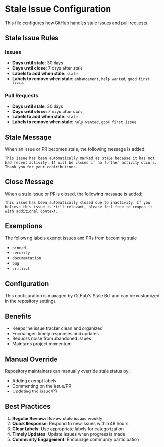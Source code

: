 # Stale Issue Configuration

This file configures how GitHub handles stale issues and pull requests.

## Stale Issue Rules

### Issues
- **Days until stale**: 30 days
- **Days until close**: 7 days after stale
- **Labels to add when stale**: `stale`
- **Labels to remove when stale**: `enhancement`, `help wanted`, `good first issue`

### Pull Requests
- **Days until stale**: 30 days
- **Days until close**: 7 days after stale
- **Labels to add when stale**: `stale`
- **Labels to remove when stale**: `help wanted`, `good first issue`

## Stale Message

When an issue or PR becomes stale, the following message is added:

```
This issue has been automatically marked as stale because it has not had recent activity. It will be closed if no further activity occurs. Thank you for your contributions.
```

## Close Message

When a stale issue or PR is closed, the following message is added:

```
This issue has been automatically closed due to inactivity. If you believe this issue is still relevant, please feel free to reopen it with additional context.
```

## Exemptions

The following labels exempt issues and PRs from becoming stale:
- `pinned`
- `security`
- `documentation`
- `bug`
- `critical`

## Configuration

This configuration is managed by GitHub's Stale Bot and can be customized in the repository settings.

## Benefits

- Keeps the issue tracker clean and organized
- Encourages timely responses and updates
- Reduces noise from abandoned issues
- Maintains project momentum

## Manual Override

Repository maintainers can manually override stale status by:
- Adding exempt labels
- Commenting on the issue/PR
- Updating the issue/PR

## Best Practices

1. **Regular Review**: Review stale issues weekly
2. **Quick Response**: Respond to new issues within 48 hours
3. **Clear Labels**: Use appropriate labels for categorization
4. **Timely Updates**: Update issues when progress is made
5. **Community Engagement**: Encourage community participation 